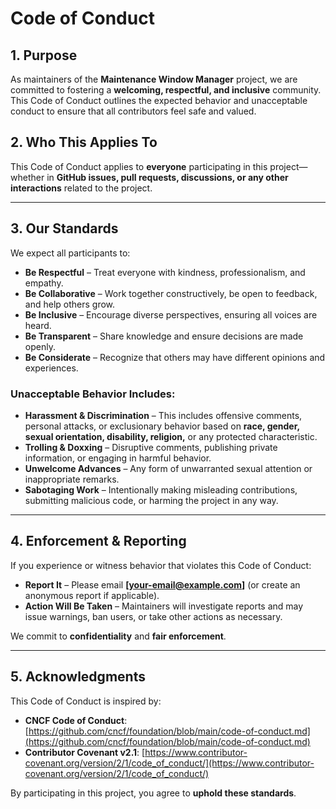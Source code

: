 # Code of Conduct

## 1. Purpose
As maintainers of the **Maintenance Window Manager** project, we are committed to fostering a **welcoming, respectful, and inclusive** community. This Code of Conduct outlines the expected behavior and unacceptable conduct to ensure that all contributors feel safe and valued.

## 2. Who This Applies To
This Code of Conduct applies to **everyone** participating in this project—whether in **GitHub issues, pull requests, discussions, or any other interactions** related to the project.

---

## 3. Our Standards
We expect all participants to:

- **Be Respectful** – Treat everyone with kindness, professionalism, and empathy.
- **Be Collaborative** – Work together constructively, be open to feedback, and help others grow.
- **Be Inclusive** – Encourage diverse perspectives, ensuring all voices are heard.
- **Be Transparent** – Share knowledge and ensure decisions are made openly.
- **Be Considerate** – Recognize that others may have different opinions and experiences.

### Unacceptable Behavior Includes:
- **Harassment & Discrimination** – This includes offensive comments, personal attacks, or exclusionary behavior based on **race, gender, sexual orientation, disability, religion,** or any protected characteristic.
- **Trolling & Doxxing** – Disruptive comments, publishing private information, or engaging in harmful behavior.
- **Unwelcome Advances** – Any form of unwarranted sexual attention or inappropriate remarks.
- **Sabotaging Work** – Intentionally making misleading contributions, submitting malicious code, or harming the project in any way.

---

## 4. Enforcement & Reporting
If you experience or witness behavior that violates this Code of Conduct:

- **Report It** – Please email **[your-email@example.com]** (or create an anonymous report if applicable).
- **Action Will Be Taken** – Maintainers will investigate reports and may issue warnings, ban users, or take other actions as necessary.

We commit to **confidentiality** and **fair enforcement**.

---

## 5. Acknowledgments
This Code of Conduct is inspired by:
- **CNCF Code of Conduct**: [https://github.com/cncf/foundation/blob/main/code-of-conduct.md](https://github.com/cncf/foundation/blob/main/code-of-conduct.md)
- **Contributor Covenant v2.1**: [https://www.contributor-covenant.org/version/2/1/code_of_conduct/](https://www.contributor-covenant.org/version/2/1/code_of_conduct/)

By participating in this project, you agree to **uphold these standards**.
